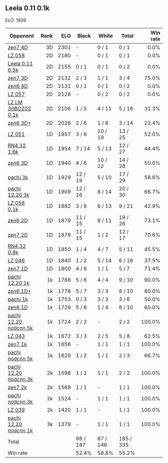 ## Leela 0.11 0.1k ##

ELO: 1939

Opponent | Rank | ELO | Black | White | Total | Win rate
---------|-----:|----:|-------|-------|-------|-------:
[zen7 4D](zen7%204D.md) | 3D | 2301 | - | 0 / 1 | 0 / 1 | 0.0%
[LZ 058](LZ%20058.md) | 2D | 2180 | - | 0 / 1 | 0 / 1 | 0.0%
[Leela 0.11 0.5k](Leela%200.11%200.5k.md) | 2D | 2155 | 0 / 1 | 0 / 1 | 0 / 2 | 0.0%
[zen7 3D](zen7%203D.md) | 2D | 2132 | 2 / 3 | 1 / 1 | 3 / 4 | 75.0%
[zen6 4D](zen6%204D.md) | 2D | 2131 | 0 / 1 | 0 / 1 | 0 / 2 | 0.0%
[LZ 057](LZ%20057.md) | 2D | 2128 | - | 0 / 2 | 0 / 2 | 0.0%
[LZ LM 30BOZ02 0.1k](LZ%20LM%2030BOZ02%200.1k.md) | 2D | 2106 | 1 / 5 | 4 / 11 | 5 / 16 | 31.3%
[zen6 3D+](zen6%203D+.md) | 2D | 2026 | 2 / 6 | 1 / 8 | 3 / 14 | 21.4%
[LZ 051](LZ%20051.md) | 1D | 1957 | 3 / 6 | 10 / 19 | 13 / 25 | 52.0%
[RN4.32 1.6k](RN4.32%201.6k.md) | 1D | 1954 | 7 / 14 | 5 / 13 | 12 / 27 | 44.4%
[zen6 3D](zen6%203D.md) | 1D | 1940 | 4 / 6 | 10 / 22 | 14 / 28 | 50.0%
[pachi 3k](pachi%203k.md) | 1D | 1929 | 12 / 19 | 5 / 10 | 17 / 29 | 58.6%
[pachi 12.20 3k](pachi%2012.20%203k.md) | 1D | 1909 | 12 / 16 | 8 / 14 | 20 / 30 | 66.7%
[LZ 058 0.1k](LZ%20058%200.1k.md) | 1D | 1882 | 3 / 8 | 6 / 13 | 9 / 21 | 42.9%
[zen6 2D](zen6%202D.md) | 1D | 1879 | 11 / 15 | 8 / 11 | 19 / 26 | 73.1%
[zen7 2D](zen7%202D.md) | 1D | 1878 | 11 / 15 | 1 / 2 | 12 / 17 | 70.6%
[RN4.32 0.8k](RN4.32%200.8k.md) | 1D | 1850 | 1 / 4 | 4 / 7 | 5 / 11 | 45.5%
[LZ 046](LZ%20046.md) | 1D | 1840 | 1 / 2 | 5 / 14 | 6 / 16 | 37.5%
[zen7 1D](zen7%201D.md) | 1D | 1800 | 4 / 6 | 1 / 1 | 5 / 7 | 71.4%
[pachi 12.20 1k](pachi%2012.20%201k.md) | 1k | 1788 | 5 / 6 | 4 / 4 | 9 / 10 | 90.0%
[zen6 1D+](zen6%201D+.md) | 1k | 1778 | 5 / 7 | 3 / 3 | 8 / 10 | 80.0%
[pachi 1k](pachi%201k.md) | 1k | 1753 | 0 / 3 | 3 / 3 | 3 / 6 | 50.0%
[zen6 1D](zen6%201D.md) | 1k | 1729 | 5 / 6 | 1 / 4 | 6 / 10 | 60.0%
[pachi 12.20 nodcnn 5k](pachi%2012.20%20nodcnn%205k.md) | 1k | 1724 | 2 / 2 | - | 2 / 2 | 100.0%
[LZ 043](LZ%20043.md) | 1k | 1672 | 3 / 3 | 2 / 5 | 5 / 8 | 62.5%
[zen7 1k](zen7%201k.md) | 1k | 1656 | - | 1 / 1 | 1 / 1 | 100.0%
[pachi nodcnn 5k](pachi%20nodcnn%205k.md) | 1k | 1629 | 1 / 2 | 1 / 1 | 2 / 3 | 66.7%
[pachi 12.20 nodcnn 3k](pachi%2012.20%20nodcnn%203k.md) | 2k | 1598 | 1 / 1 | 1 / 1 | 2 / 2 | 100.0%
[zen7 2k](zen7%202k.md) | 2k | 1568 | 1 / 1 | - | 1 / 1 | 100.0%
[pachi nodcnn 3k](pachi%20nodcnn%203k.md) | 2k | 1524 | - | 1 / 1 | 1 / 1 | 100.0%
[LZ 039](LZ%20039.md) | 2k | 1420 | 1 / 1 | - | 1 / 1 | 100.0%
[pachi 12.20 nodcnn 1k](pachi%2012.20%20nodcnn%201k.md) | 3k | 1379 | - | 1 / 1 | 1 / 1 | 100.0%
Total | | | 98 / 187 | 87 / 148 | 185 / 335 | 
Win rate| | | 52.4% | 58.8% | 55.2% | 
